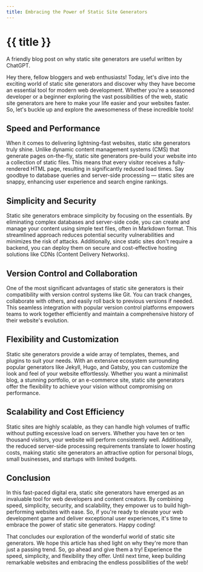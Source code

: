 ```yaml
---
title: Embracing the Power of Static Site Generators
---
```


# {{ title }}

A friendly blog post on why static site generators are useful written by ChatGPT.

Hey there, fellow bloggers and web enthusiasts! Today, let's dive into the exciting world of static site generators and discover why they have become an essential tool for modern web development. Whether you're a seasoned developer or a beginner exploring the vast possibilities of the web, static site generators are here to make your life easier and your websites faster. So, let's buckle up and explore the awesomeness of these incredible tools!

## Speed and Performance

When it comes to delivering lightning-fast websites, static site generators truly shine. Unlike dynamic content management systems (CMS) that generate pages on-the-fly, static site generators pre-build your website into a collection of static files. This means that every visitor receives a fully-rendered HTML page, resulting in significantly reduced load times. Say goodbye to database queries and server-side processing — static sites are snappy, enhancing user experience and search engine rankings.

## Simplicity and Security

Static site generators embrace simplicity by focusing on the essentials. By eliminating complex databases and server-side code, you can create and manage your content using simple text files, often in Markdown format. This streamlined approach reduces potential security vulnerabilities and minimizes the risk of attacks. Additionally, since static sites don't require a backend, you can deploy them on secure and cost-effective hosting solutions like CDNs (Content Delivery Networks).

## Version Control and Collaboration

One of the most significant advantages of static site generators is their compatibility with version control systems like Git. You can track changes, collaborate with others, and easily roll back to previous versions if needed. This seamless integration with popular version control platforms empowers teams to work together efficiently and maintain a comprehensive history of their website's evolution.

## Flexibility and Customization

Static site generators provide a wide array of templates, themes, and plugins to suit your needs. With an extensive ecosystem surrounding popular generators like Jekyll, Hugo, and Gatsby, you can customize the look and feel of your website effortlessly. Whether you want a minimalist blog, a stunning portfolio, or an e-commerce site, static site generators offer the flexibility to achieve your vision without compromising on performance.

## Scalability and Cost Efficiency

Static sites are highly scalable, as they can handle high volumes of traffic without putting excessive load on servers. Whether you have ten or ten thousand visitors, your website will perform consistently well. Additionally, the reduced server-side processing requirements translate to lower hosting costs, making static site generators an attractive option for personal blogs, small businesses, and startups with limited budgets.

## Conclusion

In this fast-paced digital era, static site generators have emerged as an invaluable tool for web developers and content creators. By combining speed, simplicity, security, and scalability, they empower us to build high-performing websites with ease. So, if you're ready to elevate your web development game and deliver exceptional user experiences, it's time to embrace the power of static site generators. Happy coding!

That concludes our exploration of the wonderful world of static site generators. We hope this article has shed light on why they're more than just a passing trend. So, go ahead and give them a try! Experience the speed, simplicity, and flexibility they offer. Until next time, keep building remarkable websites and embracing the endless possibilities of the web!
